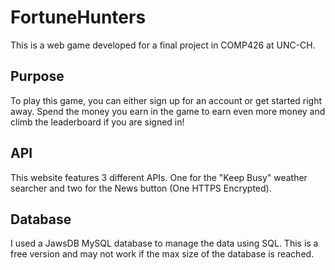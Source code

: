 # FortuneHunters
This is a web game developed for a final project in COMP426 at UNC-CH. 

## Purpose
To play this game, you can either sign up for an account or get started right away. Spend the money you earn in the game
to earn even more money and climb the leaderboard if you are signed in!

## API 
This website features 3 different APIs. One for the "Keep Busy" weather searcher and two for the News button (One HTTPS Encrypted).

## Database
I used a JawsDB MySQL database to manage the data using SQL. This is a free version and may not work if the max size of the database is reached.
